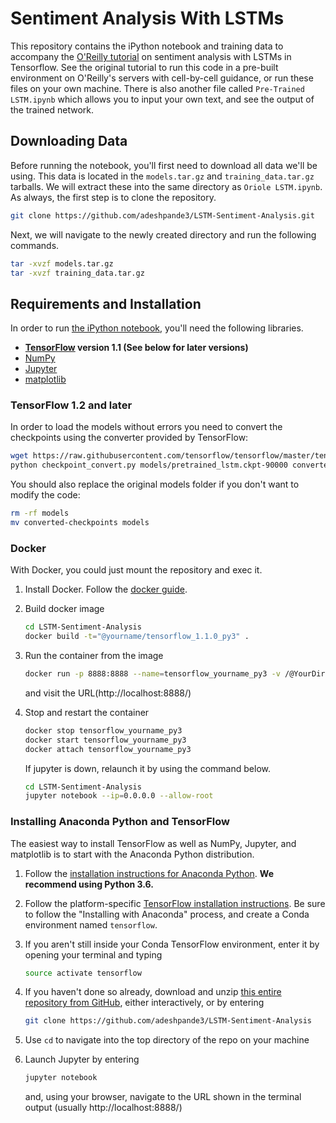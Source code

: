 # Sentiment Analysis With LSTMs

This repository contains the iPython notebook and training data to accompany the [O'Reilly tutorial](https://www.oreilly.com/learning/perform-sentiment-analysis-with-lstms-using-tensorflow) on sentiment analysis with LSTMs in Tensorflow. See the original tutorial to run this code in a pre-built environment on O'Reilly's servers with cell-by-cell guidance, or run these files on your own machine. There is also another file called `Pre-Trained LSTM.ipynb` which allows you to input your own text, and see the output of the trained network.

## Downloading Data
Before running the notebook, you'll first need to download all data we'll be using. This data is located in the `models.tar.gz` and `training_data.tar.gz` tarballs. We will extract these into the same directory as `Oriole LSTM.ipynb`. As always, the first step is to clone the repository.
   ```bash
   git clone https://github.com/adeshpande3/LSTM-Sentiment-Analysis.git
   ```
Next, we will navigate to the newly created directory and run the following commands.
   ```bash
   tar -xvzf models.tar.gz
   tar -xvzf training_data.tar.gz
   ```

## Requirements and Installation
In order to run [the iPython notebook](Oriole-LSTM.ipynb), you'll need the following libraries.

* **[TensorFlow](https://www.tensorflow.org/install/) version 1.1 (See below for later versions)**
* [NumPy](https://docs.scipy.org/doc/numpy/user/install.html)
* [Jupyter](https://jupyter.readthedocs.io/en/latest/install.html)
* [matplotlib](https://matplotlib.org/)

### TensorFlow 1.2 and later

In order to load the models without errors you need to convert the checkpoints using the converter provided by TensorFlow:

```bash
wget https://raw.githubusercontent.com/tensorflow/tensorflow/master/tensorflow/contrib/rnn/python/tools/checkpoint_convert.py
python checkpoint_convert.py models/pretrained_lstm.ckpt-90000 converted-checkpoints/pretrained_lstm-90000.ckpt
```
You should also replace the original models folder if you don't want to modify the code:
```bash
rm -rf models
mv converted-checkpoints models
```

### Docker
With Docker, you could just mount the repository and exec it.

1. Install Docker. Follow the [docker guide](https://docs.docker.com/get-started/#prepare-your-docker-environment).

2. Build docker image
    ``` bash
    cd LSTM-Sentiment-Analysis
    docker build -t="@yourname/tensorflow_1.1.0_py3" .
    ```

3. Run the container from the image
    ``` bash
    docker run -p 8888:8888 --name=tensorflow_yourname_py3 -v /@YourDir/LSTM-Sentiment-Analysis:/LSTM-Sentiment-Analysis -it @yourname/tensorflow_1.1.0_py3
    ```
    and visit the URL(http://localhost:8888/)

4. Stop and restart the container
    ``` bash
    docker stop tensorflow_yourname_py3
    docker start tensorflow_yourname_py3
    docker attach tensorflow_yourname_py3
    ```

    If jupyter is down, relaunch it by using the command below.
    ``` bash
    cd LSTM-Sentiment-Analysis
    jupyter notebook --ip=0.0.0.0 --allow-root
    ```

### Installing Anaconda Python and TensorFlow
The easiest way to install TensorFlow as well as NumPy, Jupyter, and matplotlib is to start with the Anaconda Python distribution.

1. Follow the [installation instructions for Anaconda Python](https://www.continuum.io/downloads). **We recommend using Python 3.6.**

2. Follow the platform-specific [TensorFlow installation instructions](https://www.tensorflow.org/install/). Be sure to follow the "Installing with Anaconda" process, and create a Conda environment named `tensorflow`.

3. If you aren't still inside your Conda TensorFlow environment, enter it by opening your terminal and typing
    ```bash
    source activate tensorflow
    ```

4. If you haven't done so already, download and unzip [this entire repository from GitHub](https://github.com/adeshpande3/LSTM-Sentiment-Analysis), either interactively, or by entering
    ```bash
    git clone https://github.com/adeshpande3/LSTM-Sentiment-Analysis
    ```

5. Use `cd` to navigate into the top directory of the repo on your machine

6. Launch Jupyter by entering
    ```bash
    jupyter notebook
    ```
    and, using your browser, navigate to the URL shown in the terminal output (usually http://localhost:8888/)
